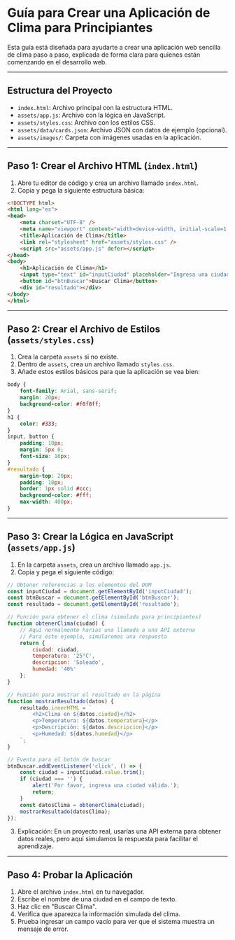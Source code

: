 # Guía para Crear una Aplicación de Clima para Principiantes

Esta guía está diseñada para ayudarte a crear una aplicación web sencilla de clima paso a paso, explicada de forma clara para quienes están comenzando en el desarrollo web.

---

## Estructura del Proyecto

- `index.html`: Archivo principal con la estructura HTML.
- `assets/app.js`: Archivo con la lógica en JavaScript.
- `assets/styles.css`: Archivo con los estilos CSS.
- `assets/data/cards.json`: Archivo JSON con datos de ejemplo (opcional).
- `assets/images/`: Carpeta con imágenes usadas en la aplicación.

---

## Paso 1: Crear el Archivo HTML (`index.html`)

1. Abre tu editor de código y crea un archivo llamado `index.html`.
2. Copia y pega la siguiente estructura básica:

```html
<!DOCTYPE html>
<html lang="es">
<head>
    <meta charset="UTF-8" />
    <meta name="viewport" content="width=device-width, initial-scale=1.0" />
    <title>Aplicación de Clima</title>
    <link rel="stylesheet" href="assets/styles.css" />
    <script src="assets/app.js" defer></script>
</head>
<body>
    <h1>Aplicación de Clima</h1>
    <input type="text" id="inputCiudad" placeholder="Ingresa una ciudad" />
    <button id="btnBuscar">Buscar Clima</button>
    <div id="resultado"></div>
</body>
</html>
```

---

## Paso 2: Crear el Archivo de Estilos (`assets/styles.css`)

1. Crea la carpeta `assets` si no existe.
2. Dentro de `assets`, crea un archivo llamado `styles.css`.
3. Añade estos estilos básicos para que la aplicación se vea bien:

```css
body {
    font-family: Arial, sans-serif;
    margin: 20px;
    background-color: #f0f8ff;
}
h1 {
    color: #333;
}
input, button {
    padding: 10px;
    margin: 5px 0;
    font-size: 16px;
}
#resultado {
    margin-top: 20px;
    padding: 10px;
    border: 1px solid #ccc;
    background-color: #fff;
    max-width: 400px;
}
```

---

## Paso 3: Crear la Lógica en JavaScript (`assets/app.js`)

1. En la carpeta `assets`, crea un archivo llamado `app.js`.
2. Copia y pega el siguiente código:

```javascript
// Obtener referencias a los elementos del DOM
const inputCiudad = document.getElementById('inputCiudad');
const btnBuscar = document.getElementById('btnBuscar');
const resultado = document.getElementById('resultado');

// Función para obtener el clima (simulada para principiantes)
function obtenerClima(ciudad) {
    // Aquí normalmente harías una llamada a una API externa
    // Para este ejemplo, simularemos una respuesta
    return {
        ciudad: ciudad,
        temperatura: '25°C',
        descripcion: 'Soleado',
        humedad: '40%'
    };
}

// Función para mostrar el resultado en la página
function mostrarResultado(datos) {
    resultado.innerHTML = `
        <h2>Clima en ${datos.ciudad}</h2>
        <p>Temperatura: ${datos.temperatura}</p>
        <p>Descripción: ${datos.descripcion}</p>
        <p>Humedad: ${datos.humedad}</p>
    `;
}

// Evento para el botón de buscar
btnBuscar.addEventListener('click', () => {
    const ciudad = inputCiudad.value.trim();
    if (ciudad === '') {
        alert('Por favor, ingresa una ciudad válida.');
        return;
    }
    const datosClima = obtenerClima(ciudad);
    mostrarResultado(datosClima);
});
```

3. Explicación: En un proyecto real, usarías una API externa para obtener datos reales, pero aquí simulamos la respuesta para facilitar el aprendizaje.

---

## Paso 4: Probar la Aplicación

1. Abre el archivo `index.html` en tu navegador.
2. Escribe el nombre de una ciudad en el campo de texto.
3. Haz clic en "Buscar Clima".
4. Verifica que aparezca la información simulada del clima.
5. Prueba ingresar un campo vacío para ver que el sistema muestra un mensaje de error.